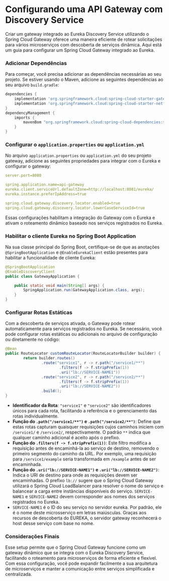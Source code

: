 # Configurando uma API Gateway com Discovery Service

Criar um gateway integrado ao Eureka Discovery Service utilizando o Spring Cloud Gateway oferece uma maneira eficiente de rotear solicitações para vários microserviços com descoberta de serviços dinâmica. Aqui está um guia para configurar um Spring Cloud Gateway integrado ao Eureka.

### Adicionar Dependências

Para começar, você precisa adicionar as dependências necessárias ao seu projeto. Se estiver usando o Maven, adicione as seguintes dependências ao seu arquivo `build.gradle`:

```groovy
dependencies {
	implementation 'org.springframework.cloud:spring-cloud-starter-gateway'
	implementation 'org.springframework.cloud:spring-cloud-starter-netflix-eureka-client'
}
dependencyManagement {
	imports {
		mavenBom "org.springframework.cloud:spring-cloud-dependencies:${springCloudVersion}"
	}
}
```

### Configurar o `application.properties` ou `application.yml`

No arquivo `application.properties` ou `application.yml` do seu projeto gateway, adicione as seguintes propriedades para integrar com o Eureka e configurar o gateway:

```yaml
server.port=8080

spring.application.name=api-gateway
eureka.client.serviceUrl.defaultZone=http://localhost:8081/eureka/
eureka.instance.preferIpAddress=true

spring.cloud.gateway.discovery.locator.enabled=true
spring.cloud.gateway.discovery.locator.lowerCaseServiceId=true
```

Essas configurações habilitam a integração do Gateway com o Eureka e ativam o roteamento dinâmico baseado nos serviços registrados no Eureka.

### Habilitar o cliente Eureka no Spring Boot Application

Na sua classe principal do Spring Boot, certifique-se de que as anotações `@SpringBootApplication` e `@EnableEurekaClient` estão presentes para habilitar a funcionalidade de cliente Eureka:

```java
@SpringBootApplication
@EnableDiscoveryClient
public class GatewayApplication {

    public static void main(String[] args) {
        SpringApplication.run(GatewayApplication.class, args);
    }
}
```

### Configurar Rotas Estáticas

Com a descoberta de serviços ativada, o Gateway pode rotear automaticamente para serviços registrados no Eureka. Se necessário, você pode configurar rotas estáticas ou adicionais no arquivo de configuração ou diretamente no código:

```java
@Bean
public RouteLocator customRouteLocator(RouteLocatorBuilder builder) {
		return builder.routes()
				.route("service1", r -> r.path("/service1/**")
						.filters(f -> f.stripPrefix(1))
						.uri("lb://SERVICE-NAME1"))
				.route("service2", r -> r.path("/service2/**")
						.filters(f -> f.stripPrefix(1))
						.uri("lb://SERVICE-NAME2"))
				.build();
}
```

- **Identificador da Rota**: `"service1"` e `"service2"` são identificadores únicos para cada rota, facilitando a referência e o gerenciamento das rotas individualmente.
- **Função do `.path("/service1/**")` e `.path("/service2/**")`**: Define que estas rotas capturam quaisquer requisições cujos caminhos iniciem com `/service1/` e `/service2/`, respectivamente. O padrão `**` indica que qualquer caminho adicional é aceito após o prefixo.
- **Função do `.filters(f -> f.stripPrefix(1))`**: Este filtro modifica a requisição antes de encaminhá-la ao serviço de destino, removendo o primeiro segmento do caminho da URL. Por exemplo, uma requisição para `/service1/example` seria transformada em `/example` antes de ser encaminhada.
- **Função do `.uri("lb://SERVICE-NAME1")` e `.uri("lb://SERVICE-NAME2")`**: Indica o URI de destino para onde as requisições devem ser encaminhadas. O prefixo `lb://` sugere que o Spring Cloud Gateway utilizará o Spring Cloud LoadBalancer para resolver o nome do serviço e balancear a carga entre instâncias disponíveis do serviço. `SERVICE-NAME1` e `SERVICE-NAME2` devem corresponder aos nomes dos serviços registrados no Eureka.
- `SERVICE-NAME1` é o ID do seu serviço no servidor eureka. Por padrão, ele é o nome deste microsserviço em letras maiúsculas. Graças aos recursos de descoberta do EUREKA, o servidor gateway reconhecerá o host desse serviço com base no nome.

### Considerações Finais

Esse setup permite que o Spring Cloud Gateway funcione como um gateway dinâmico que se integra com o Eureka Discovery Service, facilitando o roteamento para microserviços de forma eficiente e flexível. Com essa configuração, você pode expandir facilmente a sua arquitetura de microserviços e manter a comunicação entre serviços simplificada e centralizada.
